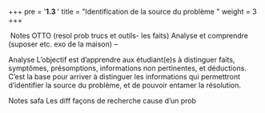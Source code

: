 
+++
pre = '<b>1.3 </b>'
title = "Identification de la source du problème "
weight = 3
+++

​
Notes OTTO  (resol prob trucs et outils- les faits)
Analyse et comprendre (suposer etc. exo de la maison) –

Analyse 
L’objectif est d’apprendre aux étudiant(e)s à distinguer faits, symptômes, présomptions, informations non pertinentes, et déductions.​
​
C’est la base pour arriver à distinguer les informations qui permettront d’identifier la source du problème, et de pouvoir entamer la résolution.

Notes safa Les diff façons de recherche cause d’un prob 

<!-- Exos : 
- Faire une carte de diagnostic du prob / emettre hyp 
- Effectuer une recherche officielle - identification des causes du prob + sources fiables (imprimante)
- Processus pour un logiciel : - rédiger un courriel sur l'utilisation d'un logiciel (excel)

Eval : prob choix courriel fonctionne ps, prob de connection, etc
- Faire une carte de diag 
- rédiger un courriel sur l'utilisation d'un logiciel / cmt resoudre le prob 
recherche  -->
<!-- ## Les différentes techniques de recherche de la cause du problème  
### Processus de dépannage (Troubleshooting)
* Notion d’organigramme de dépannage : un outil visuel utilisé pour guider une personne à travers les étapes nécessaires pour diagnostiquer et résoudre un problème technique, généralement lié à des machines, des systèmes informatiques ou des processus industriels. Il prend la forme d'un diagramme de flux (flowchart), où chaque étape du processus de dépannage est représentée par une case ou un symbole, avec des flèches indiquant la direction à suivre en fonction des réponses aux questions ou des résultats des tests effectués.
* Caractéristiques d'un organigramme de dépannage :
Début et fin clairs
Questions conditionnelles
Actions spécifiques
Décisions alternatives
Extensible (scalable)

{{< figure
    src="/420-510/images/troubleshooting.png"
    alt="troubleshooting"
    link="https://limblecmms.com/blog/what-is-troubleshooting/"
>}}

### Reproduction du problème :
- Demander les détails du problème et l’environnement exacte de l’utilisateur (OS, logiciels installés et leurs versions, spécification du matériel comme CPU, RAM.., conditions réseau…)

- Assurez-vous que votre environnement de test a la même version du système d'exploitation que l'ordinateur problématique. Installez les mêmes versions des logiciels, bibliothèques ou outils concernés. Reproduisez toutes les configurations système ou applicatives, telles que les variables d'environnement, les chemins de fichiers, ou les paramètres utilisateur.

- Exécutez soigneusement les étapes qui vous ont été partagées pour reproduire le problème. Soyez aussi précis que possible, en suivant la même séquence et en utilisant les mêmes entrées. Tenez un journal détaillé de ce qui se passe à chaque étape pour comparer avec le problème signalé.

- Considérez les Cas Limites : Testez avec des entrées extrêmes ou inhabituelles qui pourraient révéler le problème. Si le problème est lié au multithreading ou à la concurrence, testez avec différentes charges de travail ou nombres d'utilisateurs.

### Isolation du problème :
- Enlever la complexité et simplifier le problème : Essayez de retirer toutes les intégrations (comme les extensions de navigateur), les facteurs environnementaux, ou les personnalisations qui pourraient causer le problème. Essayez de revenir à un état de fonctionnement connu.
Par exemple :
Connectez-vous et déconnectez-vous
Effacez les cookies et le cache
Supprimez les extensions de navigateur
Essayez avec un autre navigateur
Essayez depuis une autre connexion Internet
Essayez sur un autre ordinateur

Si pas de solution, workaround (solution de contournement)
Exemples : - Écran bleu de la mort (BSOD) de Windows
          - Mise à jour d’un software échouée
                    
### Quand ne pas donner la solution :
Un agent de support technique devrait s'abstenir d'aider un utilisateur dans certaines situations pour garantir un support efficace et éthique. Voici des scénarios où il peut être approprié de ne pas fournir d'assistance :
1. Violations légales ou éthiques :
Accès non autorisé : Si un utilisateur demande de l'aide pour des activités impliquant un accès non autorisé aux systèmes ou aux données, comme le piratage ou le contournement des mesures de sécurité.
Activités illégales : Si l'utilisateur demande de l'aide pour des activités qui enfreignent les lois ou les réglementations, telles que le piratage ou la fraude.
2. Manque d'informations :
Détails insuffisants : Si un utilisateur fournit des informations inadéquates pour diagnostiquer le problème et refuse de fournir des détails supplémentaires ou un contexte.
3. Abus ou harcèlement :
Comportement hostile : Si l'utilisateur est abusif, menaçant ou harcelant envers l'agent de support, rendant l'assistance dangereuse ou improductive.
4. Mauvaise utilisation des ressources :
Demandes déraisonnables : Si l'utilisateur fait des demandes excessives ou déraisonnables qui dépassent le cadre des services de support standard ou sont impraticables.
5. Problèmes non pris en charge :
Appareils ou logiciels non pris en charge : Si le problème concerne un matériel ou un logiciel non pris en charge par la politique de support de l'entreprise, et qu'aucune alternative n'est disponible.
6. Violations de la politique de l'entreprise :
Conflits avec la politique : Si aider l'utilisateur entraînerait une violation des politiques ou des conditions de service de l'entreprise.

6. 	Problèmes de paiement non résolus :
Paiements en attente : Si l'utilisateur a des paiements en attente ou des problèmes de facturation non résolus qui doivent être réglés avant de pouvoir continuer le support.
7.	Risques de sécurité :
Menaces potentielles pour la sécurité : Si la demande de support présente un risque potentiel pour la sécurité, comme fournir un accès à distance à des systèmes sensibles sans autorisation appropriée.
Dans ces cas, il est crucial que les agents de support technique communiquent clairement les raisons pour lesquelles ils ne fournissent pas d'assistance et guident les utilisateurs vers les canaux ou ressources appropriés où leurs problèmes peuvent être traités correctement et légalement. -->